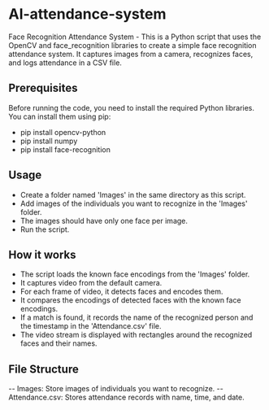 # AI-attendance-system
Face Recognition Attendance System - This is a Python script that uses the OpenCV and face_recognition libraries to create a simple face recognition attendance system. It captures images from a camera, recognizes faces, and logs attendance in a CSV file.


## Prerequisites

Before running the code, you need to install the required Python libraries. You can install them using pip:

- pip install opencv-python
- pip install numpy
- pip install face-recognition


## Usage

- Create a folder named 'Images' in the same directory as this script.
- Add images of the individuals you want to recognize in the 'Images' folder. 
- The images should have only one face per image.
- Run the script.


## How it works

- The script loads the known face encodings from the 'Images' folder.
- It captures video from the default camera.
- For each frame of video, it detects faces and encodes them.
- It compares the encodings of detected faces with the known face encodings.
- If a match is found, it records the name of the recognized person and the timestamp in the 'Attendance.csv' file.
- The video stream is displayed with rectangles around the recognized faces and their names.

## File Structure

-- Images: Store images of individuals you want to recognize.
-- Attendance.csv: Stores attendance records with name, time, and date.
